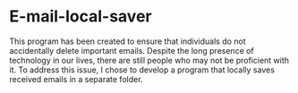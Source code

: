 # E-mail-local-saver
This program has been created to ensure that individuals do not accidentally delete important emails. Despite the long presence of technology in our lives, there are still people who may not be proficient with it. 
To address this issue, I chose to develop a program that locally saves received emails in a separate folder.
